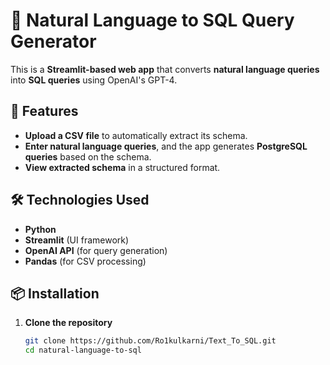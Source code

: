# 📝 Natural Language to SQL Query Generator  

This is a **Streamlit-based web app** that converts **natural language queries** into **SQL queries** using OpenAI's GPT-4.  

## 🚀 Features  
- **Upload a CSV file** to automatically extract its schema.  
- **Enter natural language queries**, and the app generates **PostgreSQL queries** based on the schema.  
- **View extracted schema** in a structured format.  

## 🛠 Technologies Used  
- **Python**  
- **Streamlit** (UI framework)  
- **OpenAI API** (for query generation)  
- **Pandas** (for CSV processing)  

## 📦 Installation  
1. **Clone the repository**  
   ```bash
   git clone https://github.com/Ro1kulkarni/Text_To_SQL.git
   cd natural-language-to-sql
